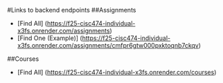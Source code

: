 #Links to backend endpoints
##Assignments
- [Find All] (https://f25-cisc474-individual-x3fs.onrender.com/assignments)
- [Find One (Example)] (https://f25-cisc474-individual-x3fs.onrender.com/assignments/cmfpr6gtw000pxktoqnb7ckqv)

##Courses
- [Find All] (https://f25-cisc474-individual-x3fs.onrender.com/courses)